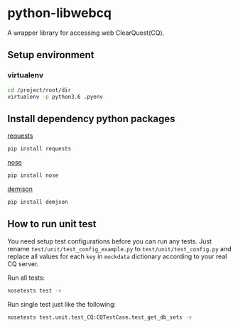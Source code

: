 # python-libwebcq

A wrapper library for accessing web ClearQuest(CQ).

## Setup environment

### virtualenv

```bash
cd /project/root/dir
virtualenv -p python3.6 .pyenv
```

## Install dependency python packages

[requests][pip-requests]

```bash
pip install requests
```

[nose][pip-nose]

```bash
pip install nose
```

[demjson][pip-demjson]

```bash
pip install demjson
```

## How to run unit test

You need setup test configurations before you can run any tests. Just rename `test/unit/test_config_example.py` to `test/unit/test_config.py` and replace all values for each `key` in `mockdata` dictionary according to your real CQ server.

Run all tests:

```bash
nosetests test -v
```

Run single test just like the following:

```bash
nosetests test.unit.test_CQ:CQTestCase.test_get_db_sets -v
```

<!-- links -->
[pip-requests]: http://docs.python-requests.org/en/master/
[pip-nose]: http://nose.readthedocs.io/en/latest/
[pip-demjson]: https://github.com/dmeranda/demjson
